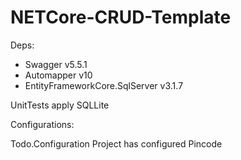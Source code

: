 # NETCore-CRUD-Template

Deps:
<ul>
<li>Swagger v5.5.1</li>
<li>Automapper v10</li>
<li>EntityFrameworkCore.SqlServer v3.1.7</li>
</ul>

UnitTests apply SQLLite 

Configurations: 

Todo.Configuration Project has configured Pincode
